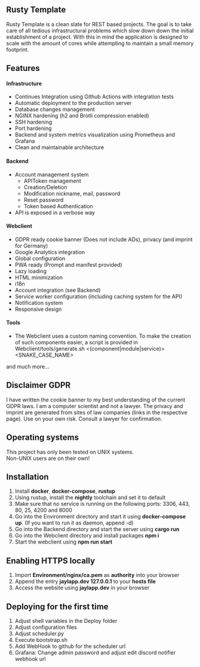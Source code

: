 ## Rusty Template
Rusty Template is a clean slate for REST based projects. The goal is to take care of all
tedious infrastructural problems which slow down down the initial establishment of a project.
With this in mind the application is designed to scale with the amount of cores while attempting
to maintain a small memory footprint.

## Features
#### Infrastructure
- Continues Integration using Github Actions with integration tests
- Automatic deployment to the production server
- Database changes management
- NGINX hardening (h2 and Brotli compression enabled)
- SSH hardening
- Port hardening
- Backend and system metrics visualization using Prometheus and Grafana
- Clean and maintainable architecture

#### Backend
- Account management system 
    - APIToken management
    - Creation/Deletion
    - Modification nickname, mail, password
    - Reset password
    - Token based Authentication
- API is exposed in a verbose way

#### Webclient
- GDPR ready cookie banner (Does not include ADs), privacy (and imprint for Germany)
- Google Analytics integration
- Global configuration
- PWA ready (Prompt and manifest provided)
- Lazy loading
- HTML minimization
- i18n
- Account integration (see Backend)
- Service worker configuration (including caching system for the API)
- Notification system
- Responsive design

#### Tools
- The Webclient uses a custom naming convention. To make the creation of such components easier, a
script is provided in Webclient/tools/generate.sh <(component|module|service)> <PATH> <SNAKE_CASE_NAME>

and much more...

## Disclaimer GDPR
I have written the cookie banner to my best understanding of the current GDPR laws. I am a 
computer scientist and not a lawyer. The privacy and imprint are generated from sites of law 
companies (links in the respective page). Use on your own risk. Consult a lawyer for confirmation.

## Operating systems
This project has only been tested on UNIX systems.  
Non-UNIX users are on their own!

## Installation
1. Install **docker**, **docker-compose**, **rustup**
2. Using rustup, install the **nightly** toolchain and set it to default
3. Make sure that no service is running on the following ports: 3306, 443, 80, 25, 4200 and 8000
4. Go into the Environment directory and start it using **docker-compose up**. (If you want to run it as daemon, append -d)
5. Go into the Backend directory and start the server using **cargo run**
6. Go into the Webclient directory and install packages **npm i**
7. Start the webclient using **npm run start**

## Enabling HTTPS locally
1. Import **Environment/nginx/ca.pem** as **authority** into your browser
2. Append the entry **jaylapp.dev 127.0.0.1** to your **hosts file**
3. Access the website using **jaylapp.dev** in your browser

## Deploying for the first time
1. Adjust shell variables in the Deploy folder
2. Adjust configuration files
3. Adjust scheduler.py
4. Execute bootstrap.sh
5. Add WebHook to github for the scheduler url
6. Grafana: Change admin password and adjust edit discord notifier webhook url
